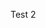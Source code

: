 <!--
  Title: Test 2
  Description: Lorem ipsum dolor sit amet, consectetur adipiscing elit, sed do eiusmod tempor incididunt ut labore et dolore magna aliqua.
  Image: http://orig14.deviantart.net/d109/f/2015/011/e/f/a_few_mountains_ghibli_style_by_tyleredlinart-d55xn04.jpg
-->

Test 2
